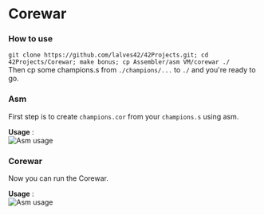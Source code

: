 <h1>Corewar</h1>

### How to use

`git clone https://github.com/lalves42/42Projects.git; cd 42Projects/Corewar; make bonus; cp Assembler/asm VM/corewar ./`  
Then cp some champions.s from `./champions/...` to `./` and you're ready to go.  

### Asm

First step is to create `champions.cor` from your `champions.s` using asm.  

**Usage** :  
![Asm usage](https://img4.hostingpics.net/pics/749826asmusage.png)

### Corewar
Now you can run the Corewar.  

**Usage** :  
![Asm usage](https://img4.hostingpics.net/pics/777227corewarusage.png)

